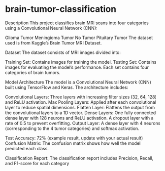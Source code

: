 # brain-tumor-classification

Description
This project classifies brain MRI scans into four categories using a Convolutional Neural Network (CNN):

Glioma Tumor
Meningioma Tumor
No Tumor
Pituitary Tumor
The dataset used is from Kaggle’s Brain Tumor MRI Dataset.

Dataset
The dataset consists of MRI images divided into:

Training Set: Contains images for training the model.
Testing Set: Contains images for evaluating the model’s performance.
Each set contains four categories of brain tumors.

Model Architecture
The model is a Convolutional Neural Network (CNN) built using TensorFlow and Keras. The architecture includes:

Convolutional Layers: Three layers with increasing filter sizes (32, 64, 128) and ReLU activation.
Max Pooling Layers: Applied after each convolutional layer to reduce spatial dimensions.
Flatten Layer: Flattens the output from the convolutional layers to a 1D vector.
Dense Layers:
One fully connected dense layer with 128 neurons and ReLU activation.
A dropout layer with a rate of 0.5 to prevent overfitting.
Output Layer: A dense layer with 4 neurons (corresponding to the 4 tumor categories) and softmax activation.

Test Accuracy: 72% (example result, update with your actual result)
Confusion Matrix:
The confusion matrix shows how well the model predicted each class.

Classification Report:
The classification report includes Precision, Recall, and F1-score for each category
